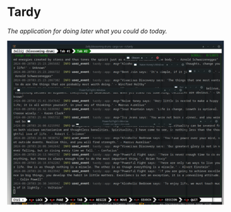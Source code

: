 # Tardy #

*The application for doing later what you could do today.*

![tardy_example](data/tardy_example.png)

